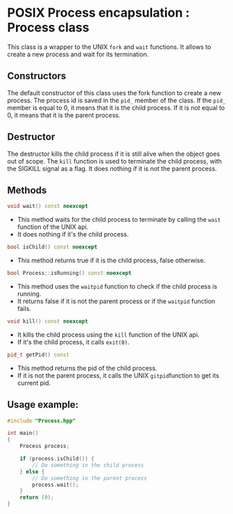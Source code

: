 # POSIX Process encapsulation : Process class

 This class is a wrapper to the UNIX `fork` and `wait` functions. It allows to create a new process and wait for its termination.

## Constructors

The default constructor of this class uses the fork function to create a new process. The process id is saved in the `pid_` member of the class.
If the `pid_` member is equal to 0, it means that it is the child process.
If it is not equal to 0, it means that it is the parent process.

## Destructor

The destructor kills the child process if it is still alive when the object goes out of scope. The `kill` function is used to terminate the child process, with the SIGKILL signal as a flag.
It does nothing if it is not the parent process.

## Methods

```c++
void wait() const noexcept
```
- This method waits for the child process to terminate by calling the `wait` function of the UNIX api.
- It does nothing if it's the child process.

```c++
bool isChild() const noexcept
```
- This method returns true if it is the child process, false otherwise.

```c++
bool Process::isRunning() const noexcept
```
- This method uses the `waitpid` function to check if the child process is running.
- It returns false if it is not the parent process or if the `waitpid` function fails.

```c++
void kill() const noexcept
```
- It kills the child process using the `kill` function of the UNIX api.
- If it's the child process, it calls `exit(0)`.

```c++
pid_t getPid() const
```
- This method returns the pid of the child process.
- If it is not the parent process, it calls the UNIX `gitpid`function to get its current pid.

## Usage example:

```c++
#include "Process.hpp"

int main()
{
    Process process;

    if (process.isChild()) {
        // Do something in the child process
    } else {
        // Do something in the parent process
        process.wait();
    }
    return (0);
}
```

